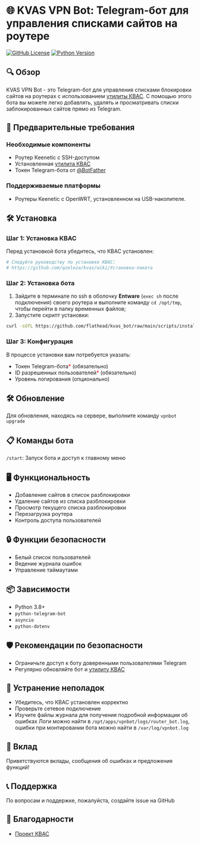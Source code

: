 # 🌐 KVAS VPN Bot: Telegram-бот для управления списками сайтов на роутере

[![GitHub License](https://img.shields.io/github/license/flathead/kvas_bot?color=blue)](https://github.com/flathead/kvas_bot/blob/main/LICENSE)
[![Python Version](https://img.shields.io/badge/python-3.10+-blue.svg)](https://www.python.org/downloads/)

## 🔍 Обзор

KVAS VPN Bot - это Telegram-бот для управления списками блокировки сайтов на роутерах с использованием [утилиты КВАС](https://github.com/qzeleza/kvas). С помощью этого бота вы можете легко добавлять, удалять и просматривать списки заблокированных сайтов прямо из Telegram.

## 🚨 Предварительные требования

### Необходимые компоненты
- Роутер Keenetic с SSH-доступом
- Установленная [утилита КВАС](https://github.com/qzeleza/kvas)
- Токен Telegram-бота от [@BotFather](https://t.me/botfather)

### Поддерживаемые платформы
- Роутеры Keenetic c OpenWRT, установленном на USB-накопителе.

## 🛠 Установка

### Шаг 1: Установка КВАС
Перед установкой бота убедитесь, что КВАС установлен:
```bash
# Следуйте руководству по установке КВАС:
# https://github.com/qzeleza/kvas/wiki/Установка-пакета
```

### Шаг 2: Установка бота
1. Зайдите в терминале по ssh в оболочку **Entware** (`exec sh` после подключения) своего роутера и выполните команду `cd /opt/tmp`, чтобы перейти в папку временных файлов;
2. Запустите скрипт установки:
```bash
curl -sOfL https://github.com/flathead/kvas_bot/raw/main/scripts/install_bot.sh && sh install_bot.sh
```

### Шаг 3: Конфигурация
В процессе установки вам потребуется указать:

- Токен Telegram-бота<span style="color:red">*</span> (обязательно)
- ID разрешенных пользователей<span style="color:red">*</span> (обязательно)
- Уровень логирования (опционально)

## 🛠 Обновление

Для обновления, находясь на сервере, выполните команду `vpnbot upgrade`

## 📋 Команды бота

`/start`: Запуск бота и доступ к главному меню

## 🖥 Функциональность

- Добавление сайтов в список разблокировки
- Удаление сайтов из списка разблокировки
- Просмотр текущего списка разблокировки
- Перезагрузка роутера
- Контроль доступа пользователей

## 🔒 Функции безопасности

- Белый список пользователей
- Ведение журнала ошибок
- Управление таймаутами

## 📦 Зависимости

- Python 3.8+
- `python-telegram-bot`
- `asyncio`
- `python-dotenv`

## 🛡️ Рекомендации по безопасности

- Ограничьте доступ к боту доверенными пользователями Telegram
- Регулярно обновляйте бот и [утилиту КВАС](https://github.com/qzeleza/kvas)

## 🔧 Устранение неполадок

- Убедитесь, что КВАС установлен корректно
- Проверьте сетевое подключение
- Изучите файлы журнала для получения подробной информации об ошибках
  Логи можно найти в `/opt/apps/vpnbot/logs/router_bot.log`, ошибки при монтировании бота можно найти в `/var/log/vpnbot.log`

## 🤝 Вклад

Приветствуются вклады, сообщения об ошибках и предложения функций!

## 📞 Поддержка

По вопросам и поддержке, пожалуйста, создайте issue на GitHub

## 🙏 Благодарности

- [Проект КВАС](https://github.com/qzeleza/kvas)